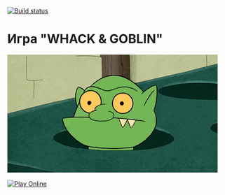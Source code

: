 [![Build status](https://ci.appveyor.com/api/projects/status/xo5kd1uo7hnymgnu?svg=true)](https://ci.appveyor.com/project/fedoweb/whack-and-goblin)

# Игра "WHACK & GOBLIN"

![Демонстрация игры "Whack and Goblin"](public/pic/GracefulMiniatureBustard-small.gif)

[![Play Online](https://img.shields.io/badge/Play-Online-brightgreen?style=for-the-badge)](https://fedoweb.github.io/whack-and-goblin/)